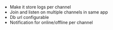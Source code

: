 * Make it store logs per channel
* Join and listen on multiple channels in same app
* Db url configurable
* Notification for online/offline per channel
